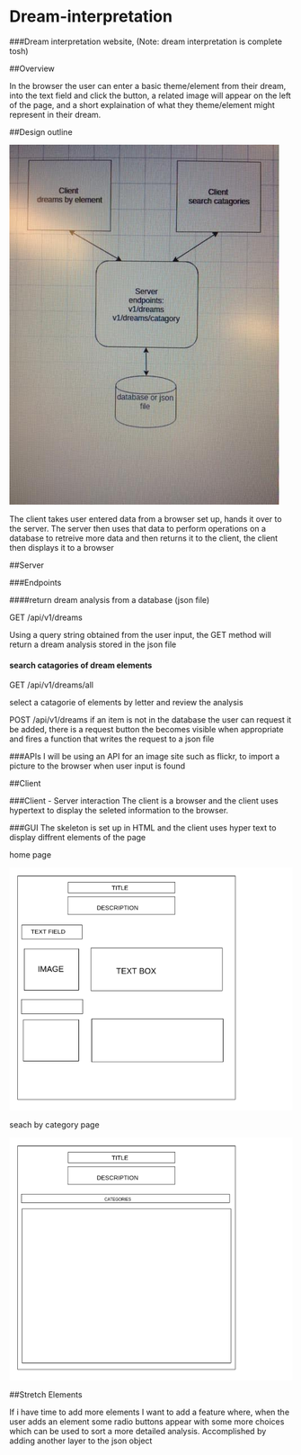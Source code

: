 # Dream-interpretation

###Dream interpretation website, (Note: dream interpretation is complete tosh)

##Overview

In the browser the user can enter a basic theme/element from their dream, into the text field and click the button, a related image will appear on the left of the page, and a short explaination of what they theme/element might represent in their dream.

##Design outline

![digram](client/img/diagram.jpg)

The client takes user entered data from a browser set up, hands it over to the server.  The server then uses that data to perform operations on a database to retreive more data and then returns it to the client, the client then displays it to  a browser

##Server

###Endpoints

####return dream analysis from a database (json file)

GET /api/v1/dreams

Using a query string obtained from the user input, the GET method will return a dream analysis stored in the json file 


#### search catagories of dream elements

GET /api/v1/dreams/all

select a catagorie of elements by letter and review the analysis

POST /api/v1/dreams
if an item is not in the database the user can request it be added, there is a request button the becomes visible when appropriate and fires a function that writes the request to a json file 

###APIs
I will be using an API for an image site such as flickr, to import a picture to the browser when user input is found

##Client

###Client - Server interaction
The client is a browser and the client uses hypertext to display the seleted information to the browser. 

###GUI
The skeleton is set up in HTML and the client uses hyper text to display diffrent elements of the page 

home page

![wireframe](client/img/wireframe.png)

seach by category page 

![wireframe](client/img/wireframe2.png)


##Stretch Elements

If i have time to add more elements I want to add a feature where, when the user adds an element some radio buttons appear with some more choices which can be used to sort a more detailed analysis. Accomplished by adding another layer to the json object


